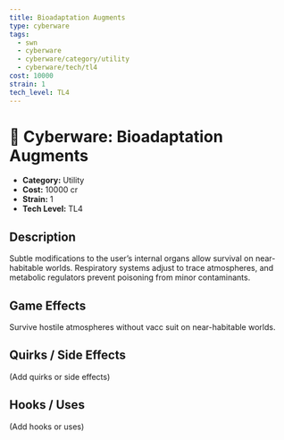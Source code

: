 ```yaml
---
title: Bioadaptation Augments
type: cyberware
tags:
  - swn
  - cyberware
  - cyberware/category/utility
  - cyberware/tech/tl4
cost: 10000
strain: 1
tech_level: TL4
---
```


# 🤖 Cyberware: Bioadaptation Augments

- **Category:** Utility
- **Cost:** 10000 cr
- **Strain:** 1
- **Tech Level:** TL4

## Description
Subtle modifications to the user’s internal organs allow survival on near-habitable worlds. Respiratory systems adjust to trace atmospheres, and metabolic regulators prevent poisoning from minor contaminants.

## Game Effects
Survive hostile atmospheres without vacc suit on near-habitable worlds.

## Quirks / Side Effects

(Add quirks or side effects)

## Hooks / Uses

(Add hooks or uses)
